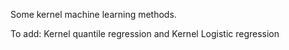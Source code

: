 Some kernel machine learning methods.

To add: Kernel quantile regression and Kernel Logistic regression
